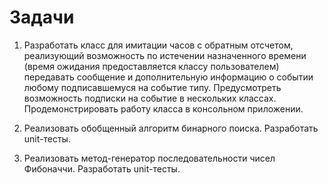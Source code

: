 # Задачи

1. Разработать класс для имитации часов с обратным отсчетом, реализующий возможность по истечении назначенного времени (время ожидания предоставляется классу пользователем) передавать сообщение и дополнительную информацию о событии любому подписавшемуся на событие типу. Предусмотреть возможность подписки на событие в нескольких классах. Продемонстрировать работу класса в консольном приложении.

2. Реализовать обобщенный алгоритм бинарного поиска. Разработать unit-тесты.

3. Реализовать метод-генератор последовательности чисел Фибоначчи. Разработать unit-тесты.